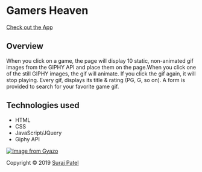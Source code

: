 # Gamers Heaven
[Check out the App](https://jernical.github.io/Gamers-Heaven/)

## Overview
When you click on a game, the page will display 10 static, non-animated gif images from the GIPHY API and place them on the page.When you click one of the still GIPHY images, the gif will animate. If you click the gif again, it will stop playing. Every gif, displays its title & rating (PG, G, so on). A form is provided to search for your favorite game gif.

## Technologies used

* HTML
* CSS
* JavaScript/JQuery
* Giphy API

[![Image from Gyazo](https://i.gyazo.com/e41466cb30dcf49369fea36d27df8947.gif)](https://gyazo.com/e41466cb30dcf49369fea36d27df8947)

Copyright © 2019 [Suraj Patel](https://jernical.github.io/Suraj-Patel/)
